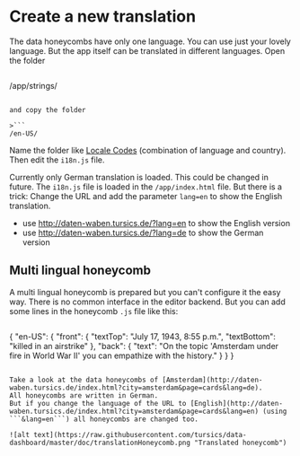 # Create a new translation

The data honeycombs have only one language. 
You can use just your lovely language. 
But the app itself can be translated in different languages. 
Open the folder

>```
/app/strings/
```

and copy the folder

>```
/en-US/
```

Name the folder like [Locale Codes](http://www.science.co.il/Language/Locale-codes.asp) (combination of language and country). 
Then edit the ```i18n.js``` file.

Currently only German translation is loaded. This could be changed in future. 
The ```i18n.js``` file is loaded in the ```/app/index.html``` file. 
But there is a trick: Change the URL and add the parameter ```lang=en``` to show the English translation.

- use http://daten-waben.tursics.de/?lang=en to show the English version
- use http://daten-waben.tursics.de/?lang=de to show the German version

## Multi lingual honeycomb

A multi lingual honeycomb is prepared but you can't configure it the easy way. 
There is no common interface in the editor backend. 
But you can add some lines in the honeycomb ```.js``` file like this:

>```
{
	"en-US": {
		"front": {
			"textTop": "July 17, 1943, 8:55 p.m.",
			"textBottom": "killed in an airstrike"
		},
		"back": {
			"text": "On the topic 'Amsterdam under fire in World War II' you can empathize with the history."
		}
	}
}
```

Take a look at the data honeycombs of [Amsterdam](http://daten-waben.tursics.de/index.html?city=amsterdam&page=cards&lang=de). 
All honeycombs are written in German. 
But if you change the language of the URL to [English](http://daten-waben.tursics.de/index.html?city=amsterdam&page=cards&lang=en) (using ```&lang=en```) all honeycombs are changed too.

![alt text](https://raw.githubusercontent.com/tursics/data-dashboard/master/doc/translationHoneycomb.png "Translated honeycomb")
